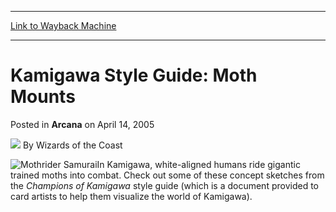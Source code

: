
---
[Link to Wayback Machine](https://web.archive.org/web/20210729131005/https://magic.wizards.com/en/articles/archive/arcana/kamigawa-style-guide-moth-mounts-2005-04-14)

[_metadata_:author]:- "Wizards of the Coast"
[_metadata_:description]:- "In Kamigawa, white-aligned humans ride gigantic trained moths into combat. Check out some of these concept sketches from the Champions of Kamigawa style guide (which is a document provided to card artists to help them visualize the world of Kamigawa)."
[_metadata_:generator]:- "Drupal 7 (http://drupal.org)"
[_metadata_:node]:- "608531"
[_metadata_:publish_date]:- "2005-04-14"
[_metadata_:source]:- "div-main-content"
[_metadata_:title]:- "Kamigawa Style Guide: Moth Mounts"
[_metadata_:wayback_capture_timestamp]:- "2021-07-29 13:10:05"
[_metadata_:wayback_raw_url]:- "https://web.archive.org/web/20210729131005id_/https://magic.wizards.com/en/articles/archive/arcana/kamigawa-style-guide-moth-mounts-2005-04-14"
[_metadata_:wayback_url]:- "https://magic.wizards.com/en/articles/archive/arcana/kamigawa-style-guide-moth-mounts-2005-04-14"
---


Kamigawa Style Guide: Moth Mounts
=================================



 Posted in **Arcana**
 on April 14, 2005 






![](https://media.magic.wizards.com/styles/auth_small/public/images/person/wizards_author.jpg)
By Wizards of the Coast











![Mothrider Samurai](http://gatherer.wizards.com/Handlers/Image.ashx?type=card&name=Mothrider+Samurai)In Kamigawa, white-aligned humans ride gigantic trained moths into combat. Check out some of these concept sketches from the *Champions of Kamigawa* style guide (which is a document provided to card artists to help them visualize the world of Kamigawa).







